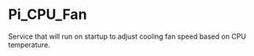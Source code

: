 # Pi_CPU_Fan

Service that will run on startup to adjust cooling fan speed based on CPU temperature.
